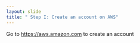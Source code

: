 ```yaml
---
layout: slide
title: " Step I: Create an account on AWS"
---
```

Go to https://aws.amazon.com to create an account

